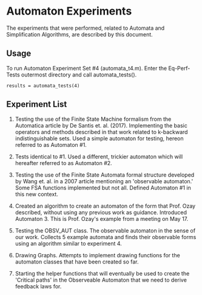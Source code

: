 # Automaton Experiments

The experiments that were performed, related to Automata and Simplification Algorithms, are described by this document.

## Usage

To run Automaton Experiment Set #4 (automata_t4.m). Enter the Eq-Perf-Tests outermost directory and call automata_tests().

```
results = automata_tests(4)
```

## Experiment List

1. Testing the use of the Finite State Machine formalism from the Automatica article by De Santis et. al. (2017). Implementing the basic operators and methods described in that work related to k-backward indistinguishable sets. Used a simple automaton for testing, hereon referred to as Automaton #1.

2. Tests identical to #1. Used a different, trickier automaton which will hereafter referred to as Automaton #2.

3. Testing the use of the Finite State Automata formal structure developed by Wang et. al. in a 2007 article mentioning an 'observable automaton.' Some FSA functions implemented but not all. Defined Automaton #1 in this new context.

4. Created an algorithm to create an automaton of the form that Prof. Ozay described, without using any previous work as guidance. Introduced Automaton 3. This is Prof. Ozay's example from a meeting on May 17.

5. Testing the OBSV_AUT class. The observable automaton in the sense of our work. Collects 5 example automata and finds their observable forms using an algorithm similar to experiment 4.

6. Drawing Graphs. Attempts to implement drawing functions for the automaton classes that have been created so far.

7. Starting the helper functions that will eventually be used to create the 'Critical paths' in the Observeable Automaton that we need to derive feedback laws for.